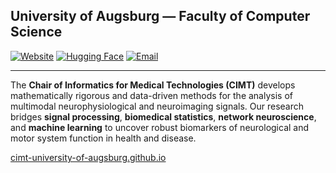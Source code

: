 ## **University of Augsburg — Faculty of Computer Science**

[![Website](https://img.shields.io/badge/Website-uni--augsburg.de-blue)](https://www.uni-augsburg.de/de/fakultaet/fai/informatik/prof/svki/)
[![Hugging Face](https://img.shields.io/badge/Hugging%20Face-CIMT-orange)](https://huggingface.co/CIMT)
[![Email](https://img.shields.io/badge/Email-cimt@informatik.uni--augsburg.de-purple)](mailto:cimt@informatik.uni-augsburg.de)

---

The **Chair of Informatics for Medical Technologies (CIMT)** develops mathematically rigorous and data-driven methods for the analysis of multimodal neurophysiological and neuroimaging signals. Our research bridges **signal processing**, **biomedical statistics**, **network neuroscience**, and **machine learning** to uncover robust biomarkers of neurological and motor system function in health and disease.

[cimt-university-of-augsburg.github.io](https://cimt-university-of-augsburg.github.io/)



